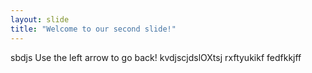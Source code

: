 ```yaml
---
layout: slide
title: "Welcome to our second slide!"
---
```

sbdjs
Use the left arrow to go back!
kvdjscjdslOXtsj
rxftyukikf
fedfkkjff
